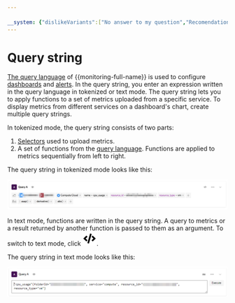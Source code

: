 ```yaml
---

__system: {"dislikeVariants":["No answer to my question","Recomendations didn't help","The content doesn't match title","Other"]}
---
```

# Query string

[The query language](../querying.md) of {{monitoring-full-name}} is used to configure [dashboards](./dashboard.md) and [alerts](../alerting.md). In the query string, you enter an expression written in the query language in tokenized or text mode. The query string lets you to apply functions to a set of metrics uploaded from a specific service. To display metrics from different services on a dashboard's chart, create multiple query strings.

In tokenized mode, the query string consists of two parts:

1. [Selectors](../querying.md#selectors) used to upload metrics.
1. A set of functions from the [query language](../querying.md). Functions are applied to metrics sequentially from left to right.

The query string in tokenized mode looks like this:

![Query string in tokenized mode](../../../_assets/monitoring/query_string_tokens.png "Query string in tokenized mode")

In text mode, functions are written in the query string. A query to metrics or a result returned by another function is passed to them as an argument. To switch to text mode, click ![raw](../../../_assets/monitoring/raw.svg).

The query string in text mode looks like this:

![Query string in text mode](../../../_assets/monitoring/query_string_text.png "Query string in text mode")
